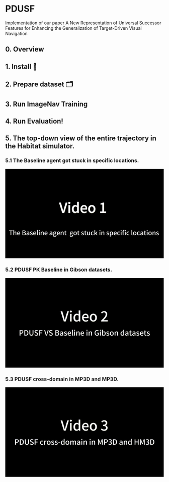 # PDUSF
Implementation of our paper A New Representation of Universal Successor Features for Enhancing the Generalization of Target-Driven Visual Navigation
## 0. Overview
## 1. Install :rocket: 
## 2. Prepare dataset 🗂️
## 3. Run ImageNav Training 
## 4. Run Evaluation!
## 5. The top-down view of the entire trajectory in the Habitat simulator. 

### 5.1 The Baseline agent got stuck in specific locations.
<div align="center">
    <img src="video_1.gif" />
</div>

### 5.2 PDUSF PK Baseline in Gibson datasets.
<div align="center">
    <img src="video_2.gif" />
</div>

### 5.3 PDUSF cross-domain in MP3D and MP3D.
 <div align="center">
    <img src="video_3.gif" />
 </div>
